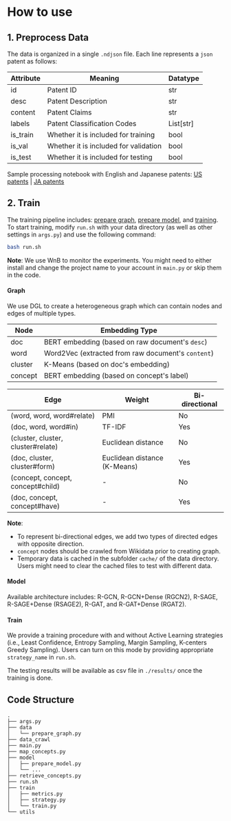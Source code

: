 # How to use

## 1. Preprocess Data

The data is organized in a single `.ndjson` file. Each line represents a `json` patent as follows:

| Attribute | Meaning | Datatype |
| - | - | - |
| id | Patent ID | str |
| desc | Patent Description | str |
| content | Patent Claims | str |
| labels | Patent Classification Codes | List[str] |
| is_train | Whether it is included for training | bool |
| is_val | Whether it is included for validation | bool |
| is_test | Whether it is included for testing | bool |

Sample processing notebook with English and Japanese patents: [US patents](./data/preprocess_us_patents.ipynb) | [JA patents](./data/preprocess_jp_patents.ipynb)


## 2. Train

The training pipeline includes: [prepare graph](#graph), [prepare model](#model), and [training](#train). To start training, modify `run.sh` with your data directory (as well as other settings in `args.py`) and use the following command:

```bash
bash run.sh
```

**Note**: We use WnB to monitor the experiments. You might need to either install and change the project name to your account in `main.py` or skip them in the code.

#### Graph

We use DGL to create a heterogeneous graph which can contain nodes and edges of multiple types.

| Node | Embedding Type |
| -- | -- |
| doc | BERT embedding (based on raw document's `desc`) |
| word | Word2Vec (extracted from raw document's `content`) |
| cluster | K-Means (based on doc's embedding) |
| concept | BERT embedding (based on concept's label) |

| Edge | Weight | Bi-directional |
| -- | -- | -- |
| (word, word, word#relate) | PMI | No |
| (doc, word, word#in) | TF-IDF | Yes |
| (cluster, cluster, cluster#relate) | Euclidean distance | No |
| (doc, cluster, cluster#form) | Euclidean distance (K-Means) | Yes |
| (concept, concept, concept#child) | - | No |
| (doc, concept, concept#have) | - | Yes |

**Note**:
- To represent bi-directional edges, we add two types of directed edges with opposite direction.
- `concept` nodes should be crawled from Wikidata prior to creating graph.
- Temporary data is cached in the subfolder `cache/` of the data directory. Users might need to clear the cached files to test with different data.

#### Model

Available architecture includes: R-GCN, R-GCN+Dense (RGCN2), R-SAGE, R-SAGE+Dense (RSAGE2), R-GAT, and R-GAT+Dense (RGAT2).

#### Train

We provide a training procedure with and without Active Learning strategies (i.e., Least Confidence, Entropy Sampling, Margin Sampling, K-centers Greedy Sampling). Users can turn on this mode by providing appropriate `strategy_name` in `run.sh`.

The testing results will be available as csv file in `./results/` once the training is done.

## Code Structure
```
.
├── args.py
├── data
│   └── prepare_graph.py
├── data_crawl
├── main.py
├── map_concepts.py
├── model
│   ├── prepare_model.py
│   └── ...
├── retrieve_concepts.py
├── run.sh
├── train
│   ├── metrics.py
│   ├── strategy.py
│   └── train.py
└── utils
```